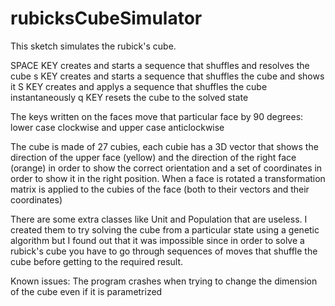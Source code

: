 # rubicksCubeSimulator

This sketch simulates the rubick's cube. 

SPACE KEY creates and starts a sequence that shuffles and resolves the cube
s KEY creates and starts a sequence that shuffles the cube and shows it
S KEY creates and applys a sequence that shuffles the cube instantaneously
q KEY resets the cube to the solved state

The keys written on the faces move that particular face by 90 degrees: lower case clockwise and upper case anticlockwise

The cube is made of 27 cubies, each cubie has a 3D vector that shows the direction of the upper face (yellow) and the direction of the right face (orange)
in order to show the correct orientation and a set of coordinates in order to show it in the right position. When a face is rotated a transformation matrix
is applied to the cubies of the face (both to their vectors and their coordinates)

There are some extra classes like Unit and Population that are useless. I created them to try solving the cube from a particular state using
a genetic algorithm but I found out that it was impossible since in order to solve a rubick's cube you have to go through sequences of moves
that shuffle the cube before getting to the required result.

Known issues:
The program crashes when trying to change the dimension of the cube even if it is parametrized
